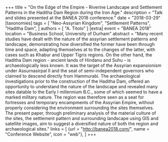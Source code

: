+++
title = "On the Edge of the Empire - Riverine Landscape and Settlement Patterns in the Haditha Dam Region during the Iron Age."
description = "Talk and slides presented at the BANEA 2018 conference."
date = "2018-03-29"
[taxonomies]
tags = [
  "Neo-Assyrian Kingdom",
  "Settlement Patterns",
  "Haditha Dam",
]
authors = [ "A. Titolo" ]
[extra]
event = "BANEA 2018"
location = "Business School, University of Durham"
abstract = "Many recent studies have dealt with the nature of the assyrian settlement patterns and landscape, demonstrating how diversified the former have been through time and space, adapting themselves at to the changes of the latter, with cases such as Khabur and Upper Tigris regions. On the other hand, the Haditha Dam region - ancient lands of Hindanu and Suhu - is archaeologically less known. It was the target of the Assyrian expansionism under Assurnasirpal II and the seat of semi-independent governors who claimed to descend directly from Hammurabi. The archaeological investigations prior to the construction of the Haditha Dam, offered an opportunity to understand the nature of the landscape and revealed many sites datable to the Early I millennium B.C., some of which seemed to have a marked military nature. The region was therefore seen as a seat for fortresses and temporary encampments of the Assyrian Empire, without properly considering the environment surrounding the sites themselves. The present paper, through preliminary analysis of the material culture of the sites, the settlement pattern and surrounding landscape using GIS and satellite images, aim to suggest a diversified nature of both the region and archaeological sites."
links = [
    {url = "http://banea2018.com/", name = "Conference Website", icon = "web"},
]
+++

